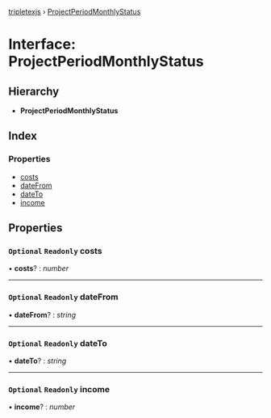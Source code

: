 [tripletexjs](../README.md) › [ProjectPeriodMonthlyStatus](projectperiodmonthlystatus.md)

# Interface: ProjectPeriodMonthlyStatus

## Hierarchy

* **ProjectPeriodMonthlyStatus**

## Index

### Properties

* [costs](projectperiodmonthlystatus.md#optional-readonly-costs)
* [dateFrom](projectperiodmonthlystatus.md#optional-readonly-datefrom)
* [dateTo](projectperiodmonthlystatus.md#optional-readonly-dateto)
* [income](projectperiodmonthlystatus.md#optional-readonly-income)

## Properties

### `Optional` `Readonly` costs

• **costs**? : *number*

___

### `Optional` `Readonly` dateFrom

• **dateFrom**? : *string*

___

### `Optional` `Readonly` dateTo

• **dateTo**? : *string*

___

### `Optional` `Readonly` income

• **income**? : *number*
